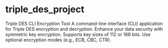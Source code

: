 # triple_des_project
Triple DES CLI Encryption Tool  A command-line interface (CLI) application for Triple DES encryption and decryption. Enhance your data security with symmetric key encryption. Supports key sizes of 112 or 168 bits. Use optional encryption modes (e.g., ECB, CBC, CTR).
